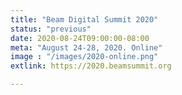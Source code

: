 ```yaml
---
title: "Beam Digital Summit 2020"
status: "previous"
date: 2020-08-24T09:00:00-08:00
meta: "August 24-28, 2020. Online"
image : "/images/2020-online.png"
extlink: https://2020.beamsummit.org

---
```


